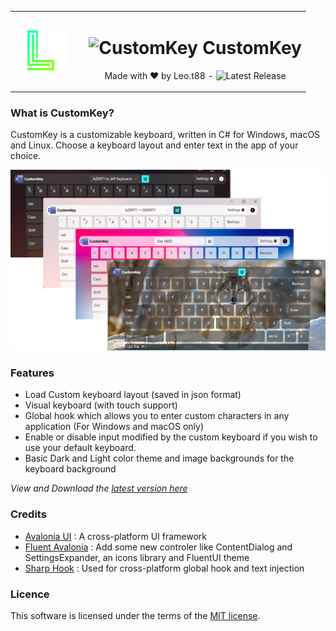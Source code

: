 <table align="center">
    <tr>
        <td align="center" width="25%">
            <img src="src/CustomKey/Assets/CreatorLogo.png" alt="CustomKey">
        </td>
        <td align="center" width="75%"> 
  <h1><img src="src/CustomKey/CustomKey.ico" height="30px" alt="CustomKey"> CustomKey</h1>
          
Made with ❤ by Leo.t88 - ![Latest Release](https://img.shields.io/github/v/release/leo-t-88/customkey)
        </td>
    </tr>
</table>

### What is CustomKey?
CustomKey is a customizable keyboard, written in C# for Windows, macOS and Linux. Choose a keyboard layout and enter text in the app of your choice.

<img src="https://github.com/leo-t-88/customkey/blob/main/captures.png" alt="Captures">

### Features
- Load Custom keyboard layout (saved in json format)
- Visual keyboard (with touch support)
- Global hook which allows you to enter custom characters in any application (For Windows and macOS only)
- Enable or disable input modified by the custom keyboard if you wish to use your default keyboard.
- Basic Dark and Light color theme and image backgrounds for the keyboard background

*View and Download the [latest version here](https://github.com/leo-t-88/customkey/releases/latest)*

### Credits
- [Avalonia UI](https://github.com/AvaloniaUI/Avalonia) : A cross-platform UI framework
- [Fluent Avalonia](https://github.com/amwx/FluentAvalonia) : Add some new controler like ContentDialog and SettingsExpander, an icons library and FluentUI theme
- [Sharp Hook](https://github.com/TolikPylypchuk/SharpHook) : Used for cross-platform global hook and text injection

### Licence
This software is licensed under the terms of the [MIT license](https://github.com/leo-t-88/customkey/blob/main/LICENSE).